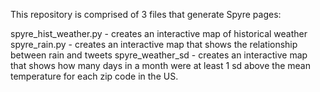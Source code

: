 This repository is comprised of 3 files that generate Spyre pages:

spyre_hist_weather.py - creates an interactive map of historical weather
spyre_rain.py - creates an interactive map that shows the relationship between rain and tweets
spyre_weather_sd - creates an interactive map that shows how many days in a month were at least 1 sd above the mean temperature for each zip code in the US.